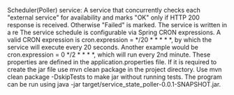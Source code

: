 Scheduler(Poller) service:
A service that concurrently checks each "external service" for availability and marks "OK" only if HTTP 200 response is received. Otherwise "Failed" is marked. The service is written in a re The service schedule is configurable via Spring CRON expressions. A valid CRON expression is cron.expression = */20 * * * * *, by which the service will execute every 20 seconds. Another example would be cron.expression = 0 */2 * * * *, which will run every 2nd minute. These properties are defined in the application.properties file.
If it is required to create the jar file use mvn clean package in the project directory. Use mvn clean package -DskipTests to make jar without running tests. The program can be run using java -jar target/service_state_poller-0.0.1-SNAPSHOT.jar. 
